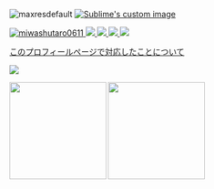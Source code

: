 ![maxresdefault](https://github.com/reef1447/reef1447.github.io/blob/main/8a7ef97955b98ebb93db40bae9892e29.jpeg)
[![Sublime's custom image](https://github.com/miwashutaro0611/miwashutaro0611//raw/main/image/black.gif)
](https://codepen.io/miwashutaro0611/pen/rNwzKwK)

[ ![miwashutaro0611](https://komarev.com/ghpvc/?username=miwashutaro0611)
](https://github.com/miwashutaro0611/miwashutaro0611/)
[![](https://img.shields.io/twitter/follow/jackmiwamiwa?label=Twitter&logo=twitter&style=flat)
](http://twitter.com/jackmiwamiwa)
[![](https://img.shields.io/github/followers/miwashutaro0611?label=follow&logo=github&style=flat)
](https://github.com/miwashutaro0611)
[![](https://qiita-badge.apiapi.app/s/miwashutaro0611/posts.svg)
](http://qiita.com/miwashutaro0611)
[![](https://qiita-badge.apiapi.app/s/miwashutaro0611/contributions.svg)
](http://qiita.com/miwashutaro0611)

[このプロフィールページで対応したことについて](https://jackswim3411.hatenablog.com/entry/2021/09/18/205206)

![](https://github-profile-summary-cards.vercel.app/api/cards/profile-details?username=miwashutaro0611&theme=dracula)

<p>
<a href="https://github.com/miwashutaro0611">
  <img align="left" height="170px" src="https://github-readme-stats.vercel.app/api?username=miwashutaro0611&count_private=true&show_icons=true&theme=dracula" />
</a>
<a href="https://github.com/miwashutaro0611">
  <img align="left" height="170px" src="https://github-readme-stats.vercel.app/api/top-langs/?username=miwashutaro0611&layout=compact&theme=dracula" />
</a>
</p>


